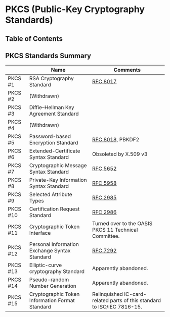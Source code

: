 # PKCS  (Public-Key Cryptography Standards) 

## Table of Contents



## PKCS Standards Summary

|          | Name                                            | Comments                                                                |
|----------|-------------------------------------------------|-------------------------------------------------------------------------|
| PKCS #1  | RSA Cryptography Standard                       | [RFC 8017](https://datatracker.ietf.org/doc/html/rfc8017)               |
| PKCS #2  | (Withdrawn)                                     |                                                                         |
| PKCS #3  | Diffie–Hellman Key Agreement Standard           |                                                                         |
| PKCS #4  | (Withdrawn)                                     |                                                                         |
| PKCS #5  | Password-based Encryption Standard              | [RFC 8018](https://datatracker.ietf.org/doc/html/rfc8018), PBKDF2       |
| PKCS #6  | Extended-Certificate Syntax Standard            | Obsoleted by X.509 v3                                                   |
| PKCS #7  | Cryptographic Message Syntax Standard           | [RFC 5652](https://datatracker.ietf.org/doc/html/rfc5652)               |
| PKCS #8  | Private-Key Information Syntax Standard         | [RFC 5958](https://datatracker.ietf.org/doc/html/rfc5958)               |
| PKCS #9  | Selected Attribute Types                        | [RFC 2985](https://datatracker.ietf.org/doc/html/rfc2985)               |
| PKCS #10 | Certification Request Standard                  | [RFC 2986](tps://datatracker.ietf.org/doc/html/rfc2986)                 |
| PKCS #11 | Cryptographic Token Interface                   | Turned over to the OASIS PKCS 11 Technical Committee.                   |
| PKCS #12 | Personal Information Exchange Syntax Standard   | [RFC 7292](https://datatracker.ietf.org/doc/html/rfc7292)               |
| PKCS #13 | Elliptic-curve cryptography Standard            | Apparently abandoned.                                                   |
| PKCS #14 | Pseudo-random Number Generation                 | Apparently abandoned.                                                   |
| PKCS #15 | Cryptographic Token Information Format Standard | Relinquished IC-card-related parts of this standard to ISO/IEC 7816-15. |

